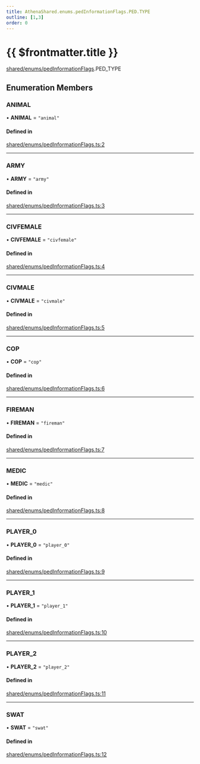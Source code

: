 ```yaml
---
title: AthenaShared.enums.pedInformationFlags.PED.TYPE
outline: [1,3]
order: 0
---
```


# {{ $frontmatter.title }}


[shared/enums/pedInformationFlags](../modules/shared_enums_pedInformationFlags.md).PED_TYPE

## Enumeration Members

### ANIMAL

• **ANIMAL** = ``"animal"``

#### Defined in

[shared/enums/pedInformationFlags.ts:2](https://github.com/Stuyk/altv-athena/blob/75aefbb/src/core/shared/enums/pedInformationFlags.ts#L2)

___

### ARMY

• **ARMY** = ``"army"``

#### Defined in

[shared/enums/pedInformationFlags.ts:3](https://github.com/Stuyk/altv-athena/blob/75aefbb/src/core/shared/enums/pedInformationFlags.ts#L3)

___

### CIVFEMALE

• **CIVFEMALE** = ``"civfemale"``

#### Defined in

[shared/enums/pedInformationFlags.ts:4](https://github.com/Stuyk/altv-athena/blob/75aefbb/src/core/shared/enums/pedInformationFlags.ts#L4)

___

### CIVMALE

• **CIVMALE** = ``"civmale"``

#### Defined in

[shared/enums/pedInformationFlags.ts:5](https://github.com/Stuyk/altv-athena/blob/75aefbb/src/core/shared/enums/pedInformationFlags.ts#L5)

___

### COP

• **COP** = ``"cop"``

#### Defined in

[shared/enums/pedInformationFlags.ts:6](https://github.com/Stuyk/altv-athena/blob/75aefbb/src/core/shared/enums/pedInformationFlags.ts#L6)

___

### FIREMAN

• **FIREMAN** = ``"fireman"``

#### Defined in

[shared/enums/pedInformationFlags.ts:7](https://github.com/Stuyk/altv-athena/blob/75aefbb/src/core/shared/enums/pedInformationFlags.ts#L7)

___

### MEDIC

• **MEDIC** = ``"medic"``

#### Defined in

[shared/enums/pedInformationFlags.ts:8](https://github.com/Stuyk/altv-athena/blob/75aefbb/src/core/shared/enums/pedInformationFlags.ts#L8)

___

### PLAYER\_0

• **PLAYER\_0** = ``"player_0"``

#### Defined in

[shared/enums/pedInformationFlags.ts:9](https://github.com/Stuyk/altv-athena/blob/75aefbb/src/core/shared/enums/pedInformationFlags.ts#L9)

___

### PLAYER\_1

• **PLAYER\_1** = ``"player_1"``

#### Defined in

[shared/enums/pedInformationFlags.ts:10](https://github.com/Stuyk/altv-athena/blob/75aefbb/src/core/shared/enums/pedInformationFlags.ts#L10)

___

### PLAYER\_2

• **PLAYER\_2** = ``"player_2"``

#### Defined in

[shared/enums/pedInformationFlags.ts:11](https://github.com/Stuyk/altv-athena/blob/75aefbb/src/core/shared/enums/pedInformationFlags.ts#L11)

___

### SWAT

• **SWAT** = ``"swat"``

#### Defined in

[shared/enums/pedInformationFlags.ts:12](https://github.com/Stuyk/altv-athena/blob/75aefbb/src/core/shared/enums/pedInformationFlags.ts#L12)
